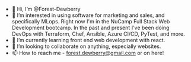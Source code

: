 - 👋 Hi, I’m @Forest-Dewberry
- 👀 I’m interested in using software for marketing and sales, and specifically MLops. Right now I'm in the NuCamp Full Stack Web Development bootcamp. In the past and present I've been doing DevOps with Terraform, Chef, Ansible, Azure CI/CD, PyTest, and more.
- 🌱 I’m currently learning front end web development with react.
- 💞️ I’m looking to collaborate on anything, especially websites.
- 📫 How to reach me - forest.dewberry@gmail.com or on here!


<!---
Forest-Dewberry/Forest-Dewberry is a ✨ special ✨ repository because its `README.md` (this file) appears on your GitHub profile.
You can click the Preview link to take a look at your changes.
--->
